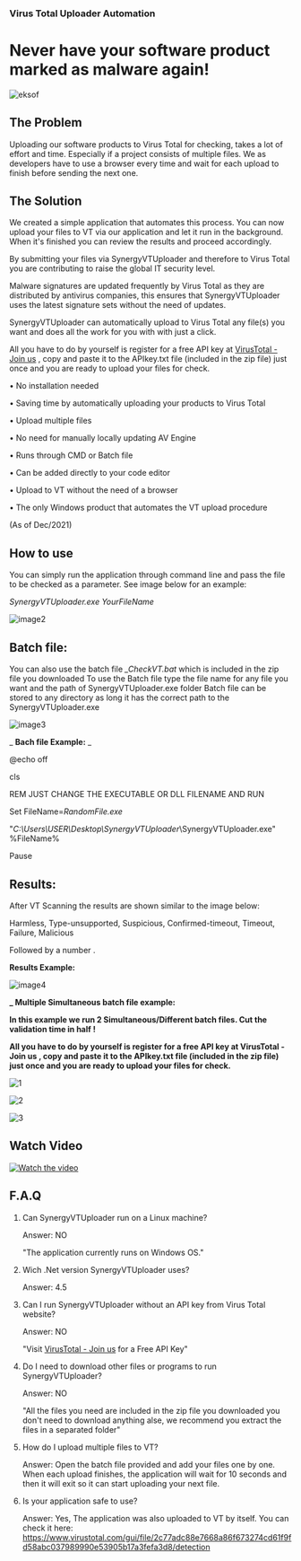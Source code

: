### **Virus Total Uploader Automation**
# **Never have your software product marked as malware again!**

 ![eksof](https://user-images.githubusercontent.com/94911727/144896556-cf071d35-28b7-4697-a02e-448d16dbdfe3.png)


## **The Problem**

Uploading our software products to Virus Total for checking, takes a lot of effort and time.
 Especially if a project consists of multiple files.
 We as developers have to use a browser every time and wait for each upload to finish before sending the next one.

## **The Solution**

We created a simple application that automates this process.
 You can now upload your files to VT via our application and let it run in the background. When it&#39;s finished you can review the results and proceed accordingly.

By submitting your files via SynergyVTUploader and therefore to Virus Total you are contributing to raise the global IT security level.

Malware signatures are updated frequently by Virus Total as they are distributed by antivirus companies, this ensures that SynergyVTUploader uses the latest signature sets without the need of updates.

SynergyVTUploader can automatically upload to Virus Total any file(s) you want and does all the work for you with with just a click.

All you have to do by yourself is register for a free API key at [VirusTotal - Join us](https://www.virustotal.com/gui/join-us) , copy and paste it to the APIkey.txt file (included in the zip file) just once and you are ready to upload your files for check.

• No installation needed

• Saving time by automatically uploading your products to Virus Total

• Upload multiple files

• No need for manually locally updating AV Engine

• Runs through CMD or Batch file

• Can be added directly to your code editor

• Upload to VT without the need of a browser

• The only Windows product that automates the VT upload procedure

(As of Dec/2021)

## **How to use**

You can simply run the application through command line and pass the file to be checked as a parameter. See image below for an example:

_SynergyVTUploader.exe_ _YourFileName_

 ![image2](https://user-images.githubusercontent.com/94911727/144462433-80d8825b-7fc8-4e4b-bc46-abc1f9791693.png)

## **Batch file:**

You can also use the batch file _\_CheckVT.bat_ which is included in the zip file you downloaded
 To use the Batch file type the file name for any file you want and the path of SynergyVTUploader.exe folder
 Batch file can be stored to any directory as long it has the correct path to the SynergyVTUploader.exe

 ![image3](https://user-images.githubusercontent.com/94911727/144462514-bba2016c-7622-4edb-86fc-0de3b4a6745c.png)

_ **Bach file Example:** _

@echo off

cls

REM JUST CHANGE THE EXECUTABLE OR DLL FILENAME AND RUN

Set FileName=_RandomFile.exe_

 &quot;_C:\Users\USER\Desktop\SynergyVTUploader_\SynergyVTUploader.exe&quot; %FileName%
 
Pause


## **Results:**

After VT Scanning the results are shown similar to the image below:

 Harmless, Type-unsupported, Suspicious, Confirmed-timeout, Timeout, Failure, Malicious
 
 Followed by a number .

**Results Example:**

 ![image4](https://user-images.githubusercontent.com/94911727/144462617-e09d3a3d-63f4-45e4-a396-d6950bd7189b.png)
 
 
**_ Multiple Simultaneous batch file example:**

**In this example we run 2 Simultaneous/Different batch files. Cut the validation time in half !**

**All you have to do by yourself is register for a free API key at VirusTotal - Join us , copy and paste it to the APIkey.txt file (included in the zip file) just once and you are ready to upload your files for check.**
 
 ![1](https://user-images.githubusercontent.com/94911727/157227500-956f58d5-e37d-498c-ab35-464538738157.jpg)
 
 ![2](https://user-images.githubusercontent.com/94911727/157227630-a4fe4bd2-d755-4bb7-9ac1-0d3e9724bfba.jpg)
 
 ![3](https://user-images.githubusercontent.com/94911727/157227672-15539a11-abde-4363-ab24-17873f82bd24.jpg)
 
 
 
 ## **Watch Video**
 
 
 [![Watch the video](https://user-images.githubusercontent.com/94911727/144583227-611c21c4-7dbb-4a6d-b182-76320e5bf87f.png)](https://youtu.be/8dZMzDT8onA)
 
 

 
## **F.A.Q**

1. Can SynergyVTUploader run on a Linux machine?

    Answer: NO

    &quot;The application currently runs on Windows OS.&quot;


2. Wich .Net version SynergyVTUploader uses?

    Answer: 4.5
    

3. Can I run SynergyVTUploader without an API key from Virus Total website?

    Answer: NO

    &quot;Visit [VirusTotal - Join us](https://www.virustotal.com/gui/join-us) for a Free API Key&quot;
    

4. Do I need to download other files or programs to run SynergyVTUploader?

    Answer: NO

    &quot;All the files you need are included in the zip file you downloaded you don&#39;t need to download
     anything alse, we recommend you extract the files in a separated folder&quot;
    
    
5. How do I upload multiple files to VT? 

    Answer: Open the batch file provided and add your files one by one. When each upload finishes, the application will wait for 10 seconds and then it will exit so it can start uploading your next file.


6. Is your application safe to use?  

    Answer: Yes, The application was also uploaded to VT by itself. You can check it here: https://www.virustotal.com/gui/file/2c77adc88e7668a86f673274cd61f9fd58abc037989990e53905b17a3fefa3d8/detection
    
